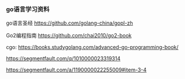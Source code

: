 ### go语言学习资料

go语言圣经
https://github.com/golang-china/gopl-zh

Go2编程指南
https://github.com/chai2010/go2-book

cgo:
https://books.studygolang.com/advanced-go-programming-book/

https://segmentfault.com/q/1010000023319314

https://segmentfault.com/a/1190000022255009#item-3-4
